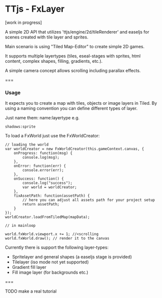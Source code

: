 # TTjs - FxLayer #
[work in progress]

A simple 2D API that utilizes 'ttjs/engine/2d/tileRenderer' and easeljs
for scenes created with tile layer and sprites.

Main scenario is using "Tiled Map-Editor" to create simple
2D games.

It supports multiple layertypes (tiles, eseal-stages with sprites,
html content, complex shapes, filling, gradients, etc.).

A simple camera concept allows scrolling including parallax effects.

===

### Usage ###

It expects you to create a map with tiles, objects or image layers
in Tiled. By using a naming convention you can define different
types of layer.

Just name them: name:layertype e.g.

```
shadows:sprite
```

To load a FxWorld just use the FxWorldCreator:
```
// loading the world
var worldCreator = new FxWorldCreator(this.gameContext.canvas, {
    onProgress: function(msg) {
        console.log(msg);
    },
    onError: function(err) {
        console.error(err);
    },
    onSuccess: function() {
        console.log("success");
        var world = worldCreator;
    },
    fixAssetPath: function(assetPath) {
        // here you can adjust all assets path for your project setup
        return assetPath;
    }
});            
worldCreator.loadFromTiledMap(mapData);   

// in mainloop

world.fxWorld.viewport.x += 1; //<scrolling
world.fxWorld.draw(); // render it to the canvas

```

Currently there is support the following layer-types:

* Spritelayer and general shapes (a easeljs stage is provided)
* Tilelayer (iso mode not yet supported)
* Gradient fill layer
* Fill image layer (for backgrounds etc.)

=== 

TODO make a real tutorial